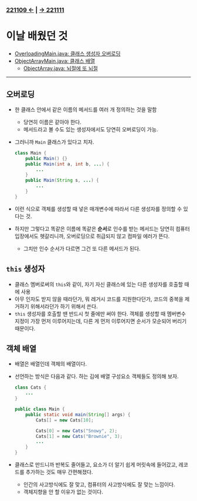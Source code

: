 ﻿#
### [221109 ←](/221011-221202_JAVA_BASICS/22-11/221109) | [→ 221111](/221011-221202_JAVA_BASICS/22-11/221111/)

# 이날 배웠던 것

- [OverloadingMain.java: 클래스 생성자 오버로딩](/221011-221202_JAVA_BASICS/22-11/221110/javastudy56/javastudy/src/javastudy/OverloadingMain.java)
- [ObjectArrayMain.java: 클래스 배열](/221011-221202_JAVA_BASICS/22-11/221110/javastudy56/javastudy/src/javastudy/ObjectArrayMain.java)
    - [ObjectArray.java: 뇌절에 또 뇌절](/221011-221202_JAVA_BASICS/22-11/221110/javastudy56/javastudy/src/javastudy/ObjectArray.java)

---

## 오버로딩

- 한 클래스 안에서 같은 이름의 메서드를 여러 개 정의하는 것을 말함
    - 당연히 이름은 같아야 한다.
    - 메서드라고 볼 수도 있는 생성자에서도 당연히 오버로딩이 가능.
- 그러니까 `Main` 클래스가 있다고 치자.

    ```java
    class Main {
        public Main() {}
        public Main(int a, int b, ...) {
            ...
        }
        public Main(String s, ...) {
            ...
        }
    }
    ```

- 이런 식으로 객체를 생성할 때 넣은 매개변수에 따라서 다른 생성자를 정의할 수 있다는 것.
- 하지만 그렇다고 똑같은 이름에 똑같은 **순서**로 인수를 받는 메서드는 당연히 컴퓨터 입장에서도 헷갈리니까, 오버로딩으로 취급되지 않고 컴파일 에러가 뜬다.
    - 그치만 인수 순서가 다르면 그건 또 다른 메서드가 된다.

## `this` 생성자

- 클래스 멤버로써의 `this`와 같이, 자기 자신 클래스에 있는 다른 생성자를 호출할 때에 사용
- 아무 인자도 받지 않을 때라던가, 뭐 레거시 코드를 지원한다던가, 코드의 중복을 제거하기 위해서라던가 하기 위해서 쓴다.
- `this` 생성자를 호출할 땐 반드시 첫 줄에만 써야 한다. 객체를 생성할 때 멤버변수 지정이 가장 먼저 이루어지는데, 다른 게 먼저 이루어지면 순서가 모순되어 버리기 때문이다.

## 객체 배열

- 배열은 배열인데 객체의 배열이다.
- 선언하는 방식은 다음과 같다. 하는 김에 배열 구성요소 객체들도 정의해 보자.

    ```java
    class Cats {
        ...
    }

    public class Main {
        public static void main(String[] args) {
            Cats[] = new Cats[10];

            Cats[0] = new Cats("Snowy", 2);
            Cats[1] = new Cats("Brownie", 3);
            ...
        }
    }
    ```

- 클래스로 만드니까 반복도 줄어들고, 요소가 더 알기 쉽게 머릿속에 들어갔고, 레코드를 추가하는 것도 매우 간편해졌다.
    - 인간의 사고방식에도 잘 맞고, 컴퓨터의 사고방식에도 잘 맞는 느낌이다.
    - 객체지향을 안 할 이유가 없는 것이다.